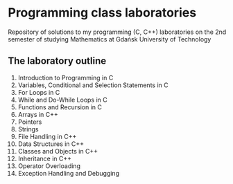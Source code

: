 # Programming class laboratories
Repository of solutions to my programming (C, C++) laboratories on the 2nd semester of studying Mathematics at Gdańsk University of Technology

## The laboratory outline
1. Introduction to Programming in C
2. Variables, Conditional and Selection Statements in C
3. For Loops in C
4. While and Do-While Loops in C
5. Functions and Recursion in C
6. Arrays in C++
7. Pointers
8. Strings
9. File Handling in C++
10. Data Structures in C++
11. Classes and Objects in C++
12. Inheritance in C++
13. Operator Overloading
14. Exception Handling and Debugging
